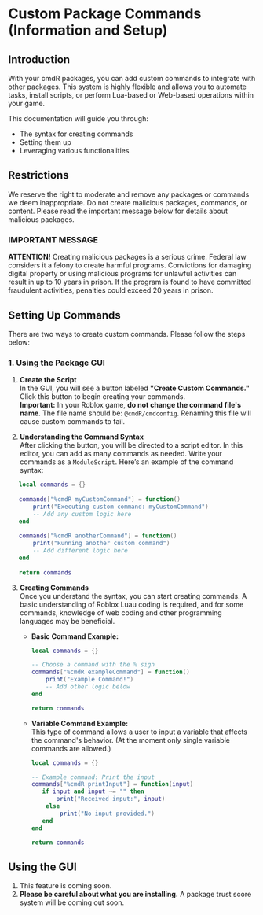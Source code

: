 # Custom Package Commands (Information and Setup)

## Introduction
With your cmdR packages, you can add custom commands to integrate with other packages. This system is highly flexible and allows you to automate tasks, install scripts, or perform Lua-based or Web-based operations within your game.

This documentation will guide you through:
- The syntax for creating commands
- Setting them up
- Leveraging various functionalities

## Restrictions
We reserve the right to moderate and remove any packages or commands we deem inappropriate. Do not create malicious packages, commands, or content. Please read the important message below for details about malicious packages.

### IMPORTANT MESSAGE
**ATTENTION!** Creating malicious packages is a serious crime. Federal law considers it a felony to create harmful programs. Convictions for damaging digital property or using malicious programs for unlawful activities can result in up to 10 years in prison. If the program is found to have committed fraudulent activities, penalties could exceed 20 years in prison.

## Setting Up Commands

There are two ways to create custom commands. Please follow the steps below:

### 1. Using the Package GUI

1. **Create the Script**  
   In the GUI, you will see a button labeled **"Create Custom Commands."** Click this button to begin creating your commands.  
   **Important:** In your Roblox game, **do not change the command file's name**. The file name should be: `@cmdR/cmdconfig`. Renaming this file will cause custom commands to fail.

2. **Understanding the Command Syntax**  
   After clicking the button, you will be directed to a script editor. In this editor, you can add as many commands as needed. Write your commands as a `ModuleScript`. Here’s an example of the command syntax:
```lua
   local commands = {}
   
   commands["%cmdR myCustomCommand"] = function()
       print("Executing custom command: myCustomCommand")
       -- Add any custom logic here
   end
   
   commands["%cmdR anotherCommand"] = function()
       print("Running another custom command")
       -- Add different logic here
   end
   
   return commands
```
3. **Creating Commands**  
   Once you understand the syntax, you can start creating commands. A basic understanding of Roblox Luau coding is required, and for some commands, knowledge of web coding and other programming languages may be beneficial.

   - **Basic Command Example:**
     ```lua
     local commands = {}
     
     -- Choose a command with the % sign
     commands["%cmdR exampleCommand"] = function()
         print("Example Command!")
         -- Add other logic below
     end
     
     return commands
     ```
   - **Variable Command Example:**  
     This type of command allows a user to input a variable that affects the command's behavior. (At the moment only single variable commands are allowed.)<br>
     ```lua
     local commands = {}
     
     -- Example command: Print the input
     commands["%cmdR printInput"] = function(input)
        if input and input ~= "" then
            print("Received input:", input)
         else
             print("No input provided.")
        end
     end
     
     return commands
     ```
## Using the GUI
1. This feature is coming soon.
2. **Please be careful about what you are installing.** A package trust score system will be coming out soon.

